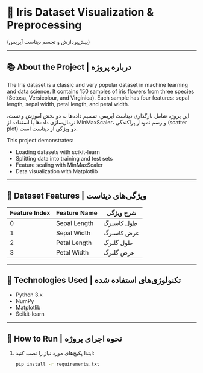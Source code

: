 # 🌸 Iris Dataset Visualization & Preprocessing  
(پیش‌پردازش و تجسم دیتاست آیریس)

---

## 📚 About the Project | درباره پروژه

The Iris dataset is a classic and very popular dataset in machine learning and data science. It contains 150 samples of iris flowers from three species (Setosa, Versicolour, and Virginica). Each sample has four features: sepal length, sepal width, petal length, and petal width.

این پروژه شامل بارگذاری دیتاست آیریس، تقسیم داده‌ها به دو بخش آموزش و تست، نرمال‌سازی داده‌ها با استفاده از MinMaxScaler، و رسم نمودار پراکندگی (scatter plot) دو ویژگی از دیتاست است.

This project demonstrates:
- Loading datasets with scikit-learn  
- Splitting data into training and test sets  
- Feature scaling with MinMaxScaler  
- Data visualization with Matplotlib

---

## 🧩 Dataset Features | ویژگی‌های دیتاست

| Feature Index | Feature Name    | شرح ویژگی            |
|---------------|-----------------|----------------------|
| 0             | Sepal Length    | طول کاسبرگ           |
| 1             | Sepal Width     | عرض کاسبرگ           |
| 2             | Petal Length    | طول گلبرگ            |
| 3             | Petal Width     | عرض گلبرگ            |

---

## 🔧 Technologies Used | تکنولوژی‌های استفاده شده

- Python 3.x  
- NumPy  
- Matplotlib  
- Scikit-learn

---

## 🚀 How to Run | نحوه اجرای پروژه

1. ابتدا پکیج‌های مورد نیاز را نصب کنید:

   ```bash
   pip install -r requirements.txt
